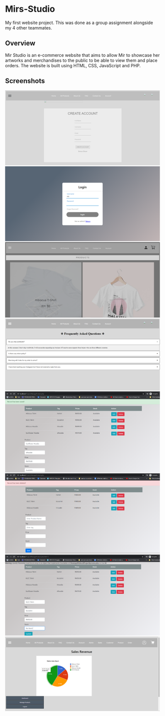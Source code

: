 # Mirs-Studio
My first website project. This was done as a group assignment alongside my 4 other teammates.

## Overview
Mir Studio is an e-commerce website that aims to allow Mir to showcase her artworks and merchandises to the public to be able to view them and place orders. The website is built using HTML, CSS, JavaScript and PHP.

## Screenshots
![](screenshots/creatacc.png)
![](screenshots/Admin%20Login.png)
![](screenshots/products.png)
![](screenshots/FAQ.png)
![](screenshots/Add%20Product.png)
![](screenshots/Delete%20Product.png)
![](screenshots/Update%20Product.png)
![](screenshots/View%20Sales%20Revenue.png)
